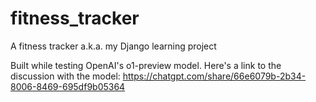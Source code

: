 # fitness_tracker
A fitness tracker a.k.a. my Django learning project


Built while testing OpenAI's o1-preview model. Here's a link to the discussion with the model: https://chatgpt.com/share/66e6079b-2b34-8006-8469-695df9b05364